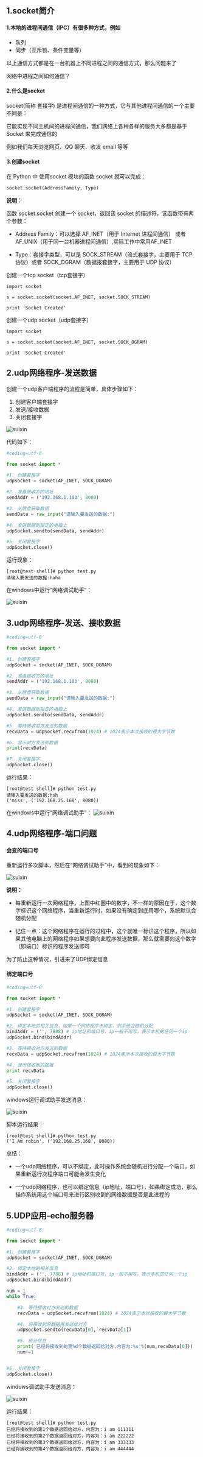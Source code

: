 ## 1.socket简介

#### 1.本地的进程间通信（IPC）有很多种方式，例如

* 队列
* 同步（互斥锁、条件变量等）

以上通信方式都是在一台机器上不同进程之间的通信方式，那么问题来了

网络中进程之间如何通信？


#### 2.什么是socket

socket(简称 套接字) 是进程间通信的一种方式，它与其他进程间通信的一个主要不同是：

它能实现不同主机间的进程间通信，我们网络上各种各样的服务大多都是基于 Socket 来完成通信的

例如我们每天浏览网页、QQ 聊天、收发 email 等等

#### 3.创建socket

在 Python 中 使用socket 模块的函数 socket 就可以完成：

```py
socket.socket(AddressFamily, Type)
```
**说明：**

函数 socket.socket 创建一个 socket，返回该 socket 的描述符，该函数带有两个参数：

* Address Family：可以选择 AF_INET（用于 Internet 进程间通信） 或者 AF_UNIX（用于同一台机器进程间通信）,实际工作中常用AF_INET

* Type：套接字类型，可以是 SOCK_STREAM（流式套接字，主要用于 TCP 协议）或者 SOCK_DGRAM（数据报套接字，主要用于 UDP 协议）

创建一个tcp socket（tcp套接字）
```
import socket

s = socket.socket(socket.AF_INET, socket.SOCK_STREAM)

print 'Socket Created'
```
创建一个udp socket（udp套接字）

```
import socket

s = socket.socket(socket.AF_INET, socket.SOCK_DGRAM)

print 'Socket Created'
```

## 2.udp网络程序-发送数据

创建一个udp客户端程序的流程是简单，具体步骤如下：

1. 创建客户端套接字
2. 发送/接收数据
3. 关闭套接字

![suixin](http://ox376n2jk.bkt.clouddn.com/socket1.png)

代码如下：

```py
#coding=utf-8

from socket import *

#1. 创建套接字
udpSocket = socket(AF_INET, SOCK_DGRAM)

#2. 准备接收方的地址
sendAddr = ('192.168.1.103', 8080)

#3. 从键盘获取数据
sendData = raw_input("请输入要发送的数据:")

#4. 发送数据到指定的电脑上
udpSocket.sendto(sendData, sendAddr)

#5. 关闭套接字
udpSocket.close()
```

运行现象：
```
[root@test shell]# python test.py 
请输入要发送的数据:haha
```
在windows中运行“网络调试助手”：

![suixin](http://ox376n2jk.bkt.clouddn.com/socket2.png)


## 3.udp网络程序-发送、接收数据

```py
#coding=utf-8

from socket import *

#1. 创建套接字
udpSocket = socket(AF_INET, SOCK_DGRAM)

#2. 准备接收方的地址
sendAddr = ('192.168.1.103', 8080)

#3. 从键盘获取数据
sendData = raw_input("请输入要发送的数据:")

#4. 发送数据到指定的电脑上
udpSocket.sendto(sendData, sendAddr)

#5. 等待接收对方发送的数据
recvData = udpSocket.recvfrom(1024) # 1024表示本次接收的最大字节数

#6. 显示对方发送的数据
print(recvData)

#7. 关闭套接字
udpSocket.close()
```
运行结果：
```
[root@test shell]# python test.py 
请输入要发送的数据:hsh
('miss', ('192.168.25.168', 8080))
```

在windows中运行“网络调试助手”：
![suixin](http://ox376n2jk.bkt.clouddn.com/socket3.png)

## 4.udp网络程序-端口问题

#### 会变的端口号

重新运行多次脚本，然后在“网络调试助手”中，看到的现象如下：

![suixin](http://ox376n2jk.bkt.clouddn.com/socket4.png)


**说明：**

* 每重新运行一次网络程序，上图中红圈中的数字，不一样的原因在于，这个数字标识这个网络程序，当重新运行时，如果没有确定到底用哪个，系统默认会随机分配

* 记住一点：这个网络程序在运行的过程中，这个就唯一标识这个程序，所以如果其他电脑上的网络程序如果想要向此程序发送数据，那么就需要向这个数字（即端口）标识的程序发送即可

为了防止这种情况，引进来了UDP绑定信息

#### 绑定端口号
```py
#coding=utf-8

from socket import *

#1. 创建套接字
udpSocket = socket(AF_INET, SOCK_DGRAM)

#2. 绑定本地的相关信息，如果一个网络程序不绑定，则系统会随机分配
bindAddr = ('', 7888) # ip地址和端口号，ip一般不用写，表示本机的任何一个ip
udpSocket.bind(bindAddr)

#3. 等待接收对方发送的数据
recvData = udpSocket.recvfrom(1024) # 1024表示本次接收的最大字节数

#4. 显示接收到的数据
print recvData

#5. 关闭套接字
udpSocket.close()
```
windows运行调试助手发送消息：

![suixin](http://ox376n2jk.bkt.clouddn.com/socket5.png)

脚本运行结果：
``` 
[root@test shell]# python test.py 
('I Am robin', ('192.168.25.168', 8080))
```

总结：

* 一个udp网络程序，可以不绑定，此时操作系统会随机进行分配一个端口，如果重新运行次程序端口可能会发生变化

* 一个udp网络程序，也可以绑定信息（ip地址，端口号），如果绑定成功，那么操作系统用这个端口号来进行区别收到的网络数据是否是此进程的

## 5.UDP应用-echo服务器

```py
#coding=utf-8

from socket import *

#1. 创建套接字
udpSocket = socket(AF_INET, SOCK_DGRAM)

#2. 绑定本地的相关信息
bindAddr = ('', 7788) # ip地址和端口号，ip一般不用写，表示本机的任何一个ip
udpSocket.bind(bindAddr)

num = 1
while True:

    #3. 等待接收对方发送的数据
    recvData = udpSocket.recvfrom(1024) # 1024表示本次接收的最大字节数

    #4. 将接收到的数据再发送给对方
    udpSocket.sendto(recvData[0], recvData[1])

    #5. 统计信息
    print('已经将接收到的第%d个数据返回给对方,内容为:%s'%(num,recvData[0]))
    num+=1


#5. 关闭套接字
udpSocket.close()
```
windows调试助手发送消息：

![suixin](http://ox376n2jk.bkt.clouddn.com/socket6.png)

运行结果：
```
[root@test shell]# python test.py 
已经将接收到的第1个数据返回给对方，内容为：i am 111111
已经将接收到的第2个数据返回给对方，内容为：i am 222222
已经将接收到的第3个数据返回给对方，内容为：i am 333333
已经将接收到的第4个数据返回给对方，内容为：i am 444444
```
